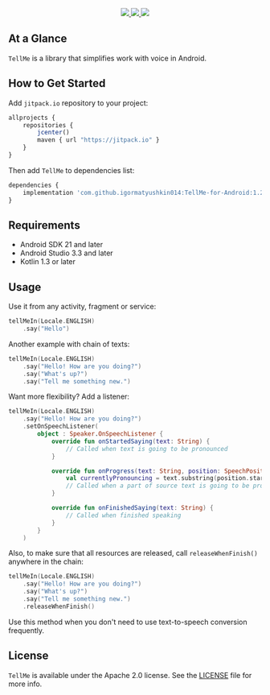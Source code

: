 <p align="center">
  <a href="https://http://www.android.com">
		<img src="https://img.shields.io/badge/android-21-green.svg?style=flat">
	</a>
	<a href="https://jitpack.io/#igormatyushkin014/TellMe-for-Android">
		<img src="https://jitpack.io/v/igormatyushkin014/TellMe-for-Android.svg">
	</a>
	<a href="https://tldrlegal.com/license/apache-license-2.0-(apache-2.0)">
		<img src="https://img.shields.io/badge/License-Apache 2.0-blue.svg?style=flat">
	</a>
</p>

## At a Glance

`TellMe` is a library that simplifies work with voice in Android.

## How to Get Started

Add `jitpack.io` repository to your project:

```javascript
allprojects {
    repositories {
        jcenter()
        maven { url "https://jitpack.io" }
    }
}
```

Then add `TellMe` to dependencies list:

```javascript
dependencies {
    implementation 'com.github.igormatyushkin014:TellMe-for-Android:1.2.1'
}
```

## Requirements

* Android SDK 21 and later
* Android Studio 3.3 and later
* Kotlin 1.3 or later

## Usage

Use it from any activity, fragment or service:

```kotlin
tellMeIn(Locale.ENGLISH)
    .say("Hello")
```

Another example with chain of texts:

```kotlin
tellMeIn(Locale.ENGLISH)
    .say("Hello! How are you doing?")
    .say("What's up?")
    .say("Tell me something new.")
```

Want more flexibility? Add a listener:

```kotlin
tellMeIn(Locale.ENGLISH)
    .say("Hello! How are you doing?")
    .setOnSpeechListener(
        object : Speaker.OnSpeechListener {
            override fun onStartedSaying(text: String) {
                // Called when text is going to be pronounced
            }

            override fun onProgress(text: String, position: SpeechPosition) {
                val currentlyPronouncing = text.substring(position.start, position.start + position.length)
                // Called when a part of source text is going to be pronounced
            }

            override fun onFinishedSaying(text: String) {
                // Called when finished speaking
            }
        }
    )
```

Also, to make sure that all resources are released, call `releaseWhenFinish()` anywhere in the chain:

```kotlin
tellMeIn(Locale.ENGLISH)
    .say("Hello! How are you doing?")
    .say("What's up?")
    .say("Tell me something new.")
    .releaseWhenFinish()
```

Use this method when you don't need to use text-to-speech conversion frequently.

## License

`TellMe` is available under the Apache 2.0 license. See the [LICENSE](./LICENSE) file for more info.
